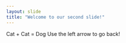 ```yaml
---
layout: slide
title: "Welcome to our second slide!"
---
```

Cat + Cat = Dog
Use the left arrow to go back!
